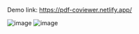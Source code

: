 Demo link: https://pdf-coviewer.netlify.app/

![image](https://github.com/user-attachments/assets/19311e44-6751-4214-b893-700df305b4ab)
![image](https://github.com/user-attachments/assets/5cda33cd-d8f1-446d-9f2c-c59df15dfcc4)

